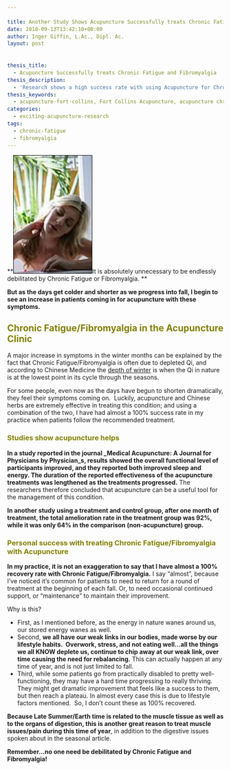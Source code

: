 ```yaml
---

title: Another Study Shows Acupuncture Successfully treats Chronic Fatigue and Fibromyalgia
date: 2010-09-13T13:42:10+00:00
author: Inger Giffin, L.Ac., Dipl. Ac.
layout: post


thesis_title:
  - Acupuncture Successfully treats Chronic Fatigue and Fibromyalgia
thesis_description:
  - 'Research shows a high success rate with using Acupuncture for Chronic Fatigue & Fibromyalgia.  My clinical experience backs that up. '
thesis_keywords:
  - acupuncture-fort-collins, Fort Collins Acupuncture, acupuncture chronic fatigue, acupuncture fibromyalgia
categories:
  - exciting-acupuncture-research
tags:
  - chronic-fatigue
  - fibromyalgia
---
```

**[<img class="alignleft  wp-image-905" style="border: 1px solid black;" title="Acupuncture Helps Women with Chronic Fatigue and Fibromyalgia" src="/assets/images/wp-content/uploads/2010/09/43.jpg" alt="Acupuncture Helps Women with Chronic Fatigue and Fibromyalgia" width="182" height="273" />](/assets/images/wp-content/uploads/2010/09/43.jpg)It is absolutely unnecessary to be endlessly debilitated by Chronic Fatigue or Fibromyalgia. ** 

**But as the days get colder and shorter as we progress into fall, I begin to see an increase in patients coming in for acupuncture with these symptoms.**

## <span style="color: #808000;">Chronic Fatigue/Fibromyalgia in the Acupuncture Clinic</span>

A major increase in symptoms in the winter months can be explained by the fact that Chronic Fatigue/Fibromyalgia is often due to depleted Qi, and according to Chinese Medicine the [depth of winter](http://www.wisdomwaysacupuncture.com/2018/01/12/the-depths-of-water-will-keep-you-balanced-this-winter/) is when the Qi in nature is at the lowest point in its cycle through the seasons.

For some people, even now as the days have begun to shorten dramatically, they feel their symptoms coming on.  Luckily, acupuncture and Chinese herbs are extremely effective in treating this condition; and using a combination of the two, I have had almost a 100% success rate in my practice when patients follow the recommended treatment.

### <span style="color: #808000;"><strong>Studies show acupuncture helps </strong></span>

**In a study reported in the journal _Medical Acupuncture: A Journal for Physicians by Physician_s, results showed the overall functional level of participants improved, and they reported both improved sleep and energy. The duration of the reported effectiveness of the acupuncture treatments was lengthened as the treatments progressed.** The researchers therefore concluded that acupuncture can be a useful tool for the management of this condition.

**In another study using a treatment and control group, after one month of treatment, the total amelioration rate in the treatment group was 92%, while it was only 64% in the comparison (non-acupuncture) group.**

### <span style="color: #808000;"><strong>Personal success with treating Chronic Fatigue/Fibromyalgia with Acupuncture<br /> </strong></span>

**In my practice, it is not an exaggeration to say that I have almost a 100% recovery rate with Chronic Fatigue/Fibromyalgia.** I say &#8220;almost&#8221;, because I&#8217;ve noticed it&#8217;s common for patients to need to return for a round of treatment at the beginning of each fall. Or, to need occasional continued support, or &#8220;maintenance&#8221; to maintain their improvement.

Why is this?

  * First, as I mentioned before, as the energy in nature wanes around us, our stored energy wanes as well.
  * Second, **we all have our weak links in our bodies, made worse by our lifestyle habits.  Overwork, stress, and not eating well&#8230;all the things we all KNOW deplete us, continue to chip away at our weak link, over time causing the need for rebalancing.** This can actually happen at any time of year, and is not just limited to fall.
  * Third, while some patients go from practically disabled to pretty well-functioning, they may have a hard time progressing to really thriving.  They might get dramatic improvement that feels like a success to them, but then reach a plateau. In almost every case this is due to lifestyle factors mentioned.  So, I don&#8217;t count these as 100% recovered.

**Because Late Summer/Earth time is related to the muscle tissue as well as to the organs of digestion, this is another great reason to treat muscle issues/pain during this time of year**, in addition to the digestive issues spoken about in the seasonal article.

**Remember&#8230;no one need be debilitated by Chronic Fatigue and Fibromyalgia!**